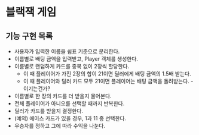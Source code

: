 # 블랙잭 게임
## 기능 구현 목록

*  사용자가 입력한 이름을 쉼표 기준으로 분리한다.
*  이름별로 배팅 금액을 입력받고, Player 객체를 생성한다.
*  이름별로 랜덤하게 카드를 중복 없이 2장씩 할당한다.
    * 이 때 플레이어가 가진 2장의 합이 21이면 딜러에게 배팅 금액의 1.5배 받는다.
    * 이 때 플레이어와 딜러 카드 모두 21이면 플레이어는 배팅 금액을 돌려받는다. -이기는건가?
*  이름별로 한 장의 카드를 더 받을지 물어본다.
*  전체 플레이어가 아니오를 선택할 때까지 반복한다.
*  딜러가 카드를 받을지 결정한다.
*  (예외) 에이스 카드가 있을 경우, 1과 11 중 선택한다.
*  우승자를 정하고 그에 따라 수익을 나눈다.